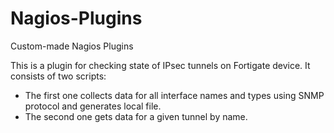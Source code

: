 # Nagios-Plugins
Custom-made Nagios Plugins

This is a plugin for checking state of IPsec tunnels on Fortigate device.
It consists of two scripts:
  - The first one collects data for all interface names and types using SNMP protocol and generates local file.
  - The second one gets data for a given tunnel by name.

